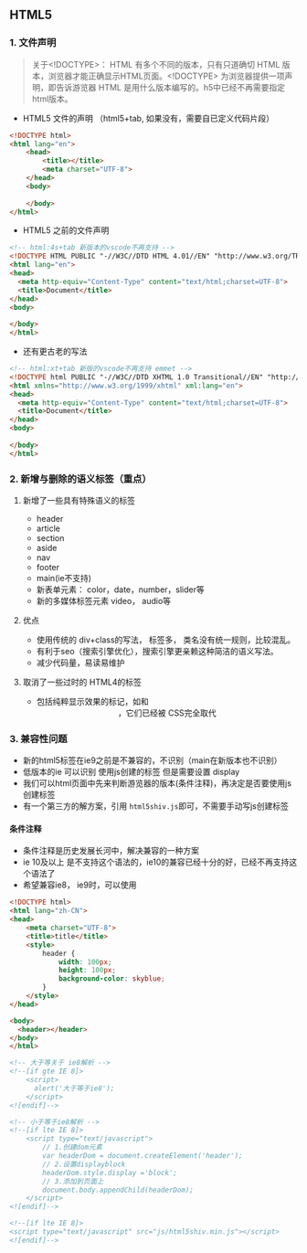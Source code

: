 ## HTML5

### 1. 文件声明
> 关于<!DOCTYPE>： HTML 有多个不同的版本，只有只道确切 HTML 版本，浏览器才能正确显示HTML页面。<!DOCTYPE> 为浏览器提供一项声明，即告诉游览器 HTML 是用什么版本编写的。h5中已经不再需要指定html版本。

* HTML5 文件的声明 （html5+tab, 如果没有，需要自已定义代码片段）
```html
<!DOCTYPE html>
<html lang="en">
    <head>
        <title></title>
        <meta charset="UTF-8">
    </head>
    <body>
        
    </body>
</html>
```

* HTML5 之前的文件声明
```html
<!-- html:4s+tab 新版本的vscode不再支持 -->
<!DOCTYPE HTML PUBLIC "-//W3C//DTD HTML 4.01//EN" "http://www.w3.org/TR/html4/strict.dtd">
<html lang="en">
<head>
  <meta http-equiv="Content-Type" content="text/html;charset=UTF-8">
  <title>Document</title>
</head>
<body>
  
</body>
</html>
```
* 还有更古老的写法
 ```html
 <!-- html:xt+tab 新版的vscode不再支持 emmet -->
 <!DOCTYPE html PUBLIC "-//W3C//DTD XHTML 1.0 Transitional//EN" "http://www.w3.org/TR/xhtml1/DTD/xhtml1-transitional.dtd">
 <html xmlns="http://www.w3.org/1999/xhtml" xml:lang="en">
 <head>
   <meta http-equiv="Content-Type" content="text/html;charset=UTF-8">
   <title>Document</title>
 </head>
 <body>
   
 </body>
 </html>
 ```

### 2. 新增与删除的语义标签（重点）

1. 新增了一些具有特殊语义的标签
	* header
	* article
	* section
	* aside
	* nav
	* footer
	* main(ie不支持)
	* 新表单元素： color，date，number，slider等
	* 新的多媒体标签元素 video， audio等

2. 优点
	* 使用传统的 div+class的写法， 标签多， 类名没有统一规则，比较混乱。
	* 有利于seo（搜索引擎优化），搜索引擎更亲赖这种简洁的语义写法。
	* 减少代码量，易读易维护

3. 取消了一些过时的 HTML4的标签
	* 包括纯粹显示效果的标记，如<font>和<center>，它们已经被 CSS完全取代

### 3. 兼容性问题
* 新的html5标签在ie9之前是不兼容的，不识别（main在新版本也不识别）
* 低版本的ie 可以识别 使用js创建的标签 但是需要设置 display
* 我们可以html页面中先来判断游览器的版本(条件注释)，再决定是否要使用js创建标签
* 有一个第三方的解方案，引用 `html5shiv.js`即可，不需要手动写js创建标签

#### 条件注释
* 条件注释是历史发展长河中，解决兼容的一种方案
* ie 10及以上 是不支持这个语法的，ie10的兼容已经十分的好，已经不再支持这个语法了
* 希望兼容ie8， ie9时，可以使用
```html
<!DOCTYPE html>
<html lang="zh-CN">
<head>
	<meta charset="UTF-8">
	<title>title</title>
	<style>
		header {
			width: 100px;
			height: 100px;
			background-color: skyblue;
		}
	</style>
</head>

<body>
  <header></header>
</body>
</html>

<!-- 大于等关于 ie8解析 -->
<!--[if gte IE 8]>
    <script>
      alert('大于等于ie8');
    </script>
<![endif]-->

<!-- 小于等于ie8解析 -->
<!--[if lte IE 8]>
	<script type="text/javascript">
		// 1.创建dom元素
		var headerDom = document.createElement('header');
		// 2.设置displayblock
		headerDom.style.display ='block';
		// 3.添加到页面上
		document.body.appendChild(headerDom);
	</script>
<![endif]-->

<!--[if lte IE 8]>
<script type="text/javascript" src="js/html5shiv.min.js"></script>
<![endif]-->
```
        








